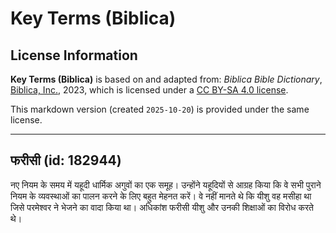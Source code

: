 # Key Terms (Biblica)

## License Information

**Key Terms (Biblica)** is based on and adapted from: _Biblica Bible Dictionary_, [Biblica, Inc.](https://www.biblica.com/), 2023, which is licensed under a [CC BY-SA 4.0 license](https://creativecommons.org/licenses/by-sa/4.0/legalcode.en).

This markdown version (created `2025-10-20`) is provided under the same license.



--------------------------------

## फरीसी (id: 182944)

नए नियम के समय में यहूदी धार्मिक अगुवों का एक समूह। उन्होंने यहूदियों से आग्रह किया कि वे सभी पुराने नियम के व्यवस्थाओं का पालन करने के लिए बहुत मेहनत करें। वे नहीं मानते थे कि यीशु वह मसीहा था जिसे परमेश्‍वर ने भेजने का वादा किया था। अधिकांश फरीसी यीशु और उनकी शिक्षाओं का विरोध करते थे।


